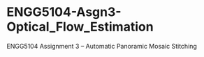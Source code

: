# ENGG5104-Asgn3-Optical_Flow_Estimation
ENGG5104 Assignment 3 – Automatic Panoramic Mosaic Stitching

